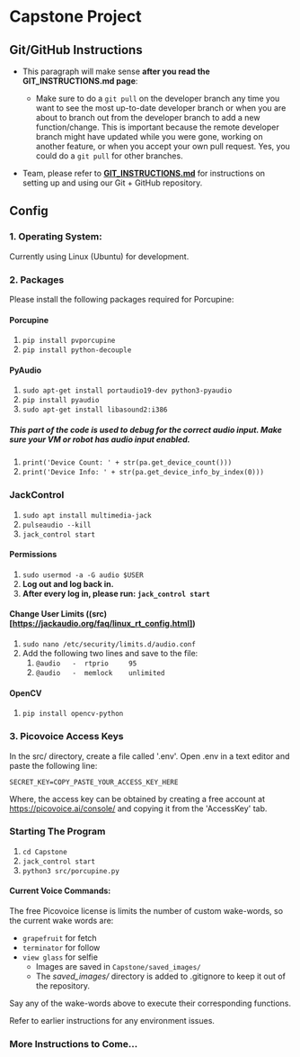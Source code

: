 # Capstone Project

## Git/GitHub Instructions

- This paragraph will make sense **after you read the GIT_INSTRUCTIONS.md page**:
    - Make sure to do a ```git pull``` on the developer branch any time you want to see the most up-to-date developer branch or when you are about to branch out from the developer branch to add a new function/change. This is important because the remote developer branch might have updated while you were gone, working on another feature, or when you accept your own pull request. Yes, you could do a ```git pull``` for other branches.

- Team, please refer to [**GIT_INSTRUCTIONS.md**](GIT_INSTRUCTIONS.md) for instructions on setting up and using our Git + GitHub repository.


## Config

### 1. Operating System:  
	
Currently using Linux (Ubuntu) for development.

### 2. Packages  

Please install the following packages required for Porcupine:

#### Porcupine
1. ```pip install pvporcupine```  
2. ```pip install python-decouple```

#### PyAudio
1. ```sudo apt-get install portaudio19-dev python3-pyaudio```  
2. ```pip install pyaudio```  
3. ```sudo apt-get install libasound2:i386```

##### This part of the code is used to debug for the correct audio input. Make sure your VM or robot has audio input enabled.
1. ```print('Device Count: ' + str(pa.get_device_count()))```  
2. ```print('Device Info: ' + str(pa.get_device_info_by_index(0)))```  

### JackControl
1. ```sudo apt install multimedia-jack```  
2. ```pulseaudio --kill```  
3. ```jack_control start```  

#### Permissions
1. ```sudo usermod -a -G audio $USER```  
2. **Log out and log back in.**  
3. **After every log in, please run: ```jack_control start```**

#### Change User Limits ((src)[https://jackaudio.org/faq/linux_rt_config.html])
1. ```sudo nano /etc/security/limits.d/audio.conf```  
2. Add the following two lines and save to the file:
   1. ```@audio   -  rtprio     95```
   2. ```@audio   -  memlock    unlimited```

#### OpenCV
1. ```pip install opencv-python```

### 3. Picovoice Access Keys  

In the src/ directory, create a file called '.env'. Open .env in a text editor and paste the following line:

```SECRET_KEY=COPY_PASTE_YOUR_ACCESS_KEY_HERE```

Where, the access key can be obtained by creating a free account at https://picovoice.ai/console/ and copying it from the 'AccessKey' tab.

### Starting The Program
1. `cd Capstone`
2. `jack_control start`
3. `python3 src/porcupine.py`  

#### Current Voice Commands:
The free Picovoice license is limits the number of custom wake-words, so the current wake words are:
- `grapefruit` for fetch
- `terminator` for follow
- `view glass` for selfie
   - Images are saved in `Capstone/saved_images/`
   - The *saved_images/* directory is added to .gitignore to keep it out of the repository.

Say any of the wake-words above to execute their corresponding functions.

Refer to earlier instructions for any environment issues.

### More Instructions to Come...
